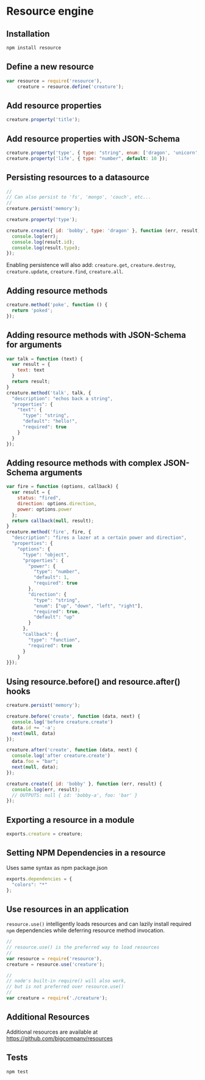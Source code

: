 # Resource engine

## Installation

```bash
npm install resource
```

## Define a new resource
```js
var resource = require('resource'),
    creature = resource.define('creature');
```

## Add resource properties

```js
creature.property('title');
```

## Add resource properties with JSON-Schema

```js
creature.property('type', { type: "string", enum: ['dragon', 'unicorn', 'pony'], default: "dragon"});
creature.property('life', { type: "number", default: 10 });
```

## Persisting resources to a datasource

```js
//
// Can also persist to 'fs', 'mongo', 'couch', etc...
//
creature.persist('memory');

creature.property('type');

creature.create({ id: 'bobby', type: 'dragon' }, function (err, result) {
  console.log(err);
  console.log(result.id);
  console.log(result.type);
});
```
Enabling persistence will also add: `creature.get`, `creature.destroy`, `creature.update`, `creature.find`, `creature.all`.

## Adding resource methods

```js
creature.method('poke', function () {
  return 'poked';
});
```

## Adding resource methods with JSON-Schema for arguments

```js
var talk = function (text) {
  var result = {
    text: text
  }
  return result;
}
creature.method('talk', talk, {
  "description": "echos back a string",
  "properties": {
    "text": {
      "type": "string",
      "default": "hello!",
      "required": true
    }
  }
});
```

## Adding resource methods with complex JSON-Schema arguments

```js
var fire = function (options, callback) {
  var result = {
    status: "fired",
    direction: options.direction,
    power: options.power
  };
  return callback(null, result);
}
creature.method('fire', fire, { 
  "description": "fires a lazer at a certain power and direction",
  "properties": {
    "options": {
      "type": "object",
      "properties": {
        "power": {
          "type": "number",
          "default": 1,
          "required": true
        },
        "direction": {
          "type": "string",
          "enum": ["up", "down", "left", "right"],
          "required": true,
          "default": "up"
        }
      },
      "callback": {
        "type": "function",
        "required": true
      }
    }
}});
```

## Using resource.before() and resource.after() hooks

```js
creature.persist('memory');

creature.before('create', function (data, next) {
  console.log('before creature.create')
  data.id += '-a';
  next(null, data)
});

creature.after('create', function (data, next) {
  console.log('after creature.create')
  data.foo = "bar";
  next(null, data);
});

creature.create({ id: 'bobby' }, function (err, result) {
  console.log(err, result);
  // OUTPUTS: null { id: 'bobby-a', foo: 'bar' }
});
```

## Exporting a resource in a module

```js
exports.creature = creature;
```

## Setting NPM Dependencies in a resource

Uses same syntax as npm package.json

```js
exports.dependencies = {
  "colors": "*"
};
```

## Use resources in an application

`resource.use()` intelligently loads resources and can lazily install required `npm` dependencies while deferring resource method invocation.

```js
//
// resource.use() is the preferred way to load resources
//
var resource = require('resource'),
creature = resource.use('creature');
```

```js
//
// node's built-in require() will also work,
// but is not preferred over resource.use()
//
var creature = require('./creature');
```

## Additional Resources

Additional resources are available at https://github.com/bigcompany/resources

## Tests

```
npm test
```